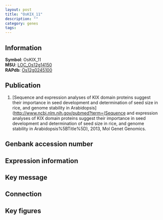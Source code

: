 ```yaml
---
layout: post
title: "OsKIX_11"
description: ""
category: genes
tags: 
---
```


## Information
__Symbol__: OsKIX_11  
__MSU__: [LOC_Os12g14150](http://rice.plantbiology.msu.edu/cgi-bin/ORF_infopage.cgi?orf=LOC_Os12g14150)  
__RAPdb__: [Os12g0245100](http://rapdb.dna.affrc.go.jp/viewer/gbrowse_details/irgsp1?name=Os12g0245100)  

## Publication
1. [Sequence and expression analyses of KIX domain proteins suggest their importance in seed development and determination of seed size in rice, and genome stability in Arabidopsis](http://www.ncbi.nlm.nih.gov/pubmed?term=(Sequence and expression analyses of KIX domain proteins suggest their importance in seed development and determination of seed size in rice, and genome stability in Arabidopsis%5BTitle%5D), 2013, Mol Genet Genomics.

## Genbank accession number

## Expression information

## Key message

## Connection

## Key figures



